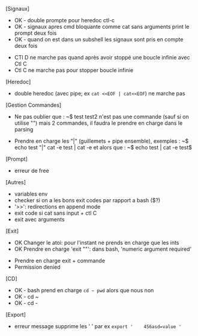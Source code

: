 [Signaux]
* OK - double prompte pour heredoc ctl-c 
* OK - signaux apres cmd bloquante comme cat sans arguments print le prompt deux fois
* OK - quand on est dans un subshell les signaux sont pris en compte deux fois
- CTl D ne marche pas quand après avoir stoppé une boucle infinie avec Ctl C
- Ctl C ne marche pas pour stopper boucle infinie


[Heredoc]
- double heredoc (avec pipe; ex `cat <<EOF | cat<<EOF`) ne marche pas

[Gestion Commandes]
- Ne pas oublier que :
	~$ test
	test2
n'est pas une commande (sauf si on utilise "") mais 2 commandes,
il faudra le prendre en charge dans le parsing

- Prendre en charge les "|" (guillemets + pipe ensemble), exemples :
	~$ echo test "|" cat -e
	test | cat -e
et alors que :
	~$ echo test | cat -e
	test$

[Prompt]
- erreur de free

[Autres]
- variables env
- checker si on a les bons exit codes par rapport a bash ($?)
- '>>': redirections en append mode
- exit code si cat sans input + ctl C
- exit avec arguments

[Exit]
* OK Changer le atoi: pour l'instant ne prends en charge que les ints
* OK Prendre en charge 'exit ""': dans bash, 'numeric argument required'
- Prendre en charge exit + commande
- Permission denied

[CD]
* OK - bash prend en charge `cd ~ pwd` alors que nous non
* OK - cd ~
* OK - cd -

[Export]
- erreur message supprime les ' ' par ex `export '    456asd=value '`

